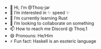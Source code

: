 - 👋 Hi, I’m @Thoq-jar
- 👀 I’m interested in ✨ speed ✨
- 🌱 I’m currently learning Rust
- 💞️ I’m looking to collaborate on something
- 📫 How to reach me Discord @ Thoq.1
- 😄 Pronouns: He/Him
- ⚡ Fun fact: Haskell is an esoteric language

<!---
Thoq-jar/Thoq-jar is a ✨ special ✨ repository because its `README.md` (this file) appears on your GitHub profile.
You can click the Preview link to take a look at your changes.
--->
